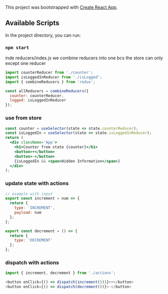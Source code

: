 This project was bootstrapped with [Create React App](https://github.com/facebook/create-react-app).

## Available Scripts

In the project directory, you can run:

### `npm start`

inde reducers/index.js we combine reducers into one bcs the store can only except one reducer

```js
import counterReducer from './counter';
import isLoggedInReducer from './isLogged';
import { combineReducers } from 'redux';

const allReducers = combineReducers({
  counter: counterReducer,
  logged: isLoggedInReducer
});
```

### use from store

```jsx
const counter = useSelector(state => state.counterReducer);
const isLoggedIn = useSelector(state => state.isLoggedInReducer);
return (
  <div className='App'>
    <h1>Counter from state {counter}</h1>
    <button>+</button>
    <button>-</button>
    {isLoggedIn && <span>Hidden Information</span>}
  </div>
);
```

### update state with actions

```js
// example with input
export const increment = num => {
  return {
    type: 'INCREMENT',
    payload: num
  };
};

export const decrement = () => {
  return {
    type: 'DECREMENT'
  };
};
```

### dispatch with actions

```js
import { increment, decrement } from './actions';

<button onClick={() => dispatch(increment(5))}>+</button>
<button onClick={() => dispatch(decrement())}>-</button>
```
